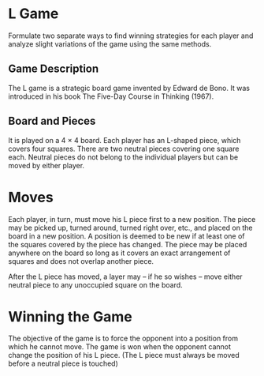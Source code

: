 # L Game

Formulate two separate ways to find winning strategies for each player and analyze slight variations of the game using the same methods.

## Game Description
The L game is a strategic board game invented by Edward de Bono. It was introduced in his book The Five-Day Course in Thinking (1967).

## Board and Pieces
It is played on a 4 × 4 board. Each player has an L-shaped piece, which covers four squares. There are two neutral pieces covering one square each. Neutral pieces do not belong to the individual players but can be moved by either player.

# Moves
Each player, in turn, must move his L piece first to a new position. The piece may be picked up, turned around, turned right over, etc., and placed on the board in a new position. A position is deemed to be new if at least one of the squares covered by the piece has changed. The piece may be placed anywhere on the board so long as it covers an exact arrangement of squares and does not overlap another piece.

After the L piece has moved, a layer may – if he so wishes – move either neutral piece to any unoccupied square on the board.

# Winning the Game
The objective of the game is to force the opponent into a position from which he cannot move. The game is won when the opponent cannot change the position of his L piece. (The L piece must always be moved before a neutral piece is touched)
